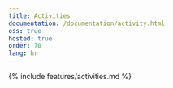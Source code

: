 ```yaml
---
title: Activities
documentation: /documentation/activity.html
oss: true
hosted: true
order: 70
lang: hr
---
```


{% include features/activities.md %}
